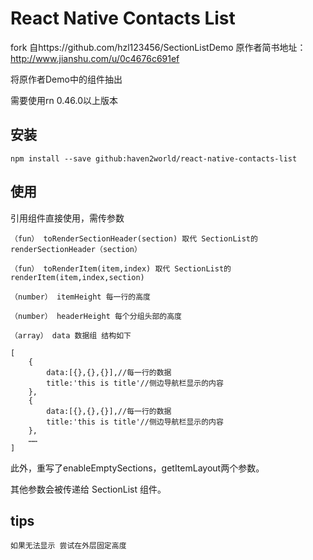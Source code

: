 # React Native Contacts List
fork 自https://github.com/hzl123456/SectionListDemo
原作者简书地址：http://www.jianshu.com/u/0c4676c691ef

将原作者Demo中的组件抽出

需要使用rn 0.46.0以上版本

## 安装

	npm install --save github:haven2world/react-native-contacts-list
	
## 使用
引用组件直接使用，需传参数

	（fun） toRenderSectionHeader(section) 取代 SectionList的 renderSectionHeader（section）

	（fun） toRenderItem(item,index) 取代 SectionList的 renderItem(item,index,section)

	（number） itemHeight 每一行的高度
	
	（number） headerHeight 每个分组头部的高度

	（array） data 数据组 结构如下
	
	[
		{
			data:[{},{},{}],//每一行的数据
			title:'this is title'//侧边导航栏显示的内容
		},
		{
			data:[{},{},{}],//每一行的数据
			title:'this is title'//侧边导航栏显示的内容
		},
		……
	] 
此外，重写了enableEmptySections，getItemLayout两个参数。

其他参数会被传递给 SectionList 组件。

## tips
	如果无法显示 尝试在外层固定高度
	

